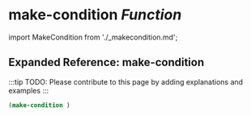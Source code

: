 # **make-condition** *Function*

import MakeCondition from './_makecondition.md';

<MakeCondition />

## Expanded Reference: make-condition

:::tip
TODO: Please contribute to this page by adding explanations and examples
:::

```lisp
(make-condition )
```
